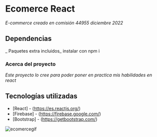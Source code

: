 # Ecomerce React

_E-commerce creado en comisión 44955 diciembre 2022_

## Dependencias

_ Paquetes extra incluidos_
instalar con npm i


### Acerca del proyecto

_Este proyecto lo cree para poder poner en practica mis habilidades en react_

## Tecnologías utilizadas

* [React] - (https://es.reactjs.org/)
* [Firebase] - (https://firebase.google.com/)
* [Bootstrap] - (https://getbootstrap.com/)

![ecomercegif](https://user-images.githubusercontent.com/110502461/208735984-5333718a-88bc-4532-a8ab-1ddc9c58c05d.gif)
